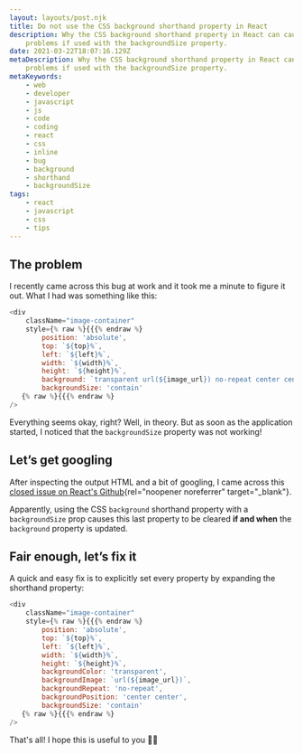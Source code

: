 ```yaml
---
layout: layouts/post.njk
title: Do not use the CSS background shorthand property in React
description: Why the CSS background shorthand property in React can cause
    problems if used with the backgroundSize property.
date: 2021-03-22T18:07:16.129Z
metaDescription: Why the CSS background shorthand property in React can cause
    problems if used with the backgroundSize property.
metaKeywords:
    - web
    - developer
    - javascript
    - js
    - code
    - coding
    - react
    - css
    - inline
    - bug
    - background
    - shorthand
    - backgroundSize
tags:
    - react
    - javascript
    - css
    - tips
---
```


## The problem

I recently came across this bug at work and it took me a minute to figure it out.
What I had was something like this:

```javascript
<div
    className="image-container"
    style={% raw %}{{{% endraw %}
        position: 'absolute',
        top: `${top}%`,
        left: `${left}%`,
        width: `${width}%`,
        height: `${height}%`,
        background: `transparent url(${image_url}) no-repeat center center`,
        backgroundSize: 'contain'
   {% raw %}{{{% endraw %}
/>
```

Everything seems okay, right? Well, in theory.
But as soon as the application started, I noticed that the `backgroundSize` property was not working!

## Let’s get googling

After inspecting the output HTML and a bit of googling, I came across this [closed issue on React's Github](https://github.com/facebook/react/issues/5030){rel="noopener noreferrer" target="\_blank"}.

Apparently, using the CSS `background` shorthand property with a `backgroundSize` prop causes this last property to be cleared **if and when** the `background` property is updated.

## Fair enough, let’s fix it

A quick and easy fix is to explicitly set every property by expanding the shorthand property:

```javascript
<div
    className="image-container"
    style={% raw %}{{{% endraw %}
        position: 'absolute',
        top: `${top}%`,
        left: `${left}%`,
        width: `${width}%`,
        height: `${height}%`,
        backgroundColor: 'transparent',
        backgroundImage: `url(${image_url})`,
        backgroundRepeat: 'no-repeat',
        backgroundPosition: 'center center',
        backgroundSize: 'contain'
   {% raw %}{{{% endraw %}
/>
```

That's all! I hope this is useful to you 💪🏻
